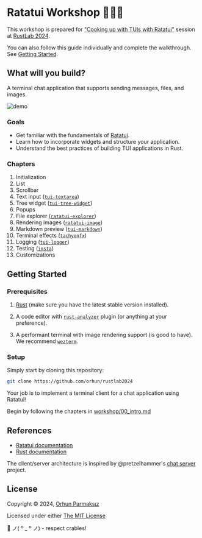 # Ratatui Workshop 👨‍🍳🐀

This workshop is prepared for ["Cooking up with TUIs with Ratatui"](https://rustlab.it/talks/cooking-up-with-tuis-with-ratatui) session at [RustLab 2024](https://rustlab.it).

You can also follow this guide individually and complete the walkthrough. See [Getting Started](#getting-started).

## What will you build?

A terminal chat application that supports sending messages, files, and images.

![demo](./assets/demo.gif)

### Goals

- Get familiar with the fundamentals of [Ratatui](https://ratatui.rs).
- Learn how to incorporate widgets and structure your application.
- Understand the best practices of building TUI applications in Rust.

### Chapters

1. Initialization
2. List
3. Scrollbar
4. Text input ([`tui-textarea`](https://github.com/rhysd/tui-textarea))
5. Tree widget ([`tui-tree-widget`](https://github.com/EdJoPaTo/tui-rs-tree-widget))
6. Popups
7. File explorer ([`ratatui-explorer`](https://github.com/tatounee/ratatui-explorer))
8. Rendering images ([`ratatui-image`](https://crates.io/crates/ratatui-image))
9. Markdown preview ([`tui-markdown`](https://github.com/joshka/tui-markdown))
10. Terminal effects ([`tachyonfx`](https://github.com/junkdog/tachyonfx))
11. Logging ([`tui-logger`](https://github.com/gin66/tui-logger))
12. Testing ([`insta`](https://github.com/mitsuhiko/insta))
13. Customizations

## Getting Started

### Prerequisites

1. [Rust](https://www.rust-lang.org/tools/install) (make sure you have the latest stable version installed).

2. A code editor with [`rust-analyzer`](https://rust-analyzer.github.io/) plugin (or anything at your preference).

3. A performant terminal with image rendering support (is good to have). We recommend [`wezterm`](https://wezfurlong.org/wezterm/).

### Setup

Simply start by cloning this repository:

```sh
git clone https://github.com/orhun/rustlab2024
```

Your job is to implement a terminal client for a chat application using Ratatui!

Begin by following the chapters in [workshop/00_intro.md](./workshop/00_intro.md)

## References

- [Ratatui documentation](https://ratatui.rs/)
- [Rust documentation](https://doc.rust-lang.org/std/)

The client/server architecture is inspired by @pretzelhammer's [chat server](https://github.com/pretzelhammer/chat-server) project.

## License

Copyright © 2024, [Orhun Parmaksız](mailto:orhunparmaksiz@gmail.com)

Licensed under either [The MIT License](./LICENSE)

🦀 ノ( º \_ º ノ) - respect crables!
